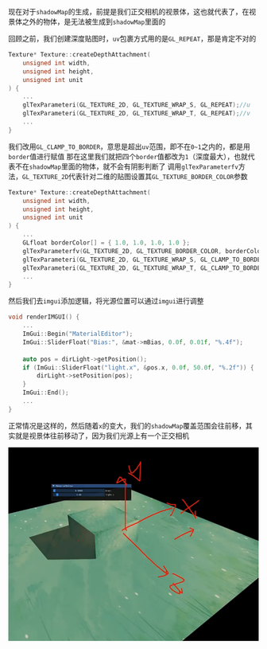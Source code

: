 现在对于`shadowMap`的生成，前提是我们正交相机的视景体，这也就代表了，在视景体之外的物体，是无法被生成到`shadowMap`里面的

回顾之前，我们创建深度贴图时，`uv`包裹方式用的是`GL_REPEAT`，那是肯定不对的
```cpp
Texture* Texture::createDepthAttachment(
	unsigned int width,
	unsigned int height,
	unsigned int unit
) {
	...
	glTexParameteri(GL_TEXTURE_2D, GL_TEXTURE_WRAP_S, GL_REPEAT);//u
	glTexParameteri(GL_TEXTURE_2D, GL_TEXTURE_WRAP_T, GL_REPEAT);//v
	...
}
```
我们改用`GL_CLAMP_TO_BORDER`，意思是超出`uv`范围，即不在`0~1`之内的，都是用`border`值进行赋值
那在这里我们就把四个`border`值都改为`1`（深度最大），也就代表不在`shadowMap`里面的物体，就不会有阴影判断了
调用`glTexParameterfv`方法，`GL_TEXTURE_2D`代表针对二维的贴图设置其`GL_TEXTURE_BORDER_COLOR`参数
```cpp
Texture* Texture::createDepthAttachment(
	unsigned int width,
	unsigned int height,
	unsigned int unit
) {
	...
	GLfloat borderColor[] = { 1.0, 1.0, 1.0, 1.0 };
	glTexParameterfv(GL_TEXTURE_2D, GL_TEXTURE_BORDER_COLOR, borderColor);
	glTexParameteri(GL_TEXTURE_2D, GL_TEXTURE_WRAP_S, GL_CLAMP_TO_BORDER);//u
	glTexParameteri(GL_TEXTURE_2D, GL_TEXTURE_WRAP_T, GL_CLAMP_TO_BORDER);//v
	...
}
```
然后我们去`imgui`添加逻辑，将光源位置可以通过`imgui`进行调整
```cpp
void renderIMGUI() {
	...
	ImGui::Begin("MaterialEditor");
	ImGui::SliderFloat("Bias:", &mat->mBias, 0.0f, 0.01f, "%.4f");

	auto pos = dirLight->getPosition();
	if (ImGui::SliderFloat("light.x", &pos.x, 0.0f, 50.0f, "%.2f")) {
		dirLight->setPosition(pos);
	}
	ImGui::End();
	...
}
```
正常情况是这样的，然后随着`x`的变大，我们的`shadowMap`覆盖范围会往前移，其实就是视景体往前移动了，因为我们光源上有一个正交相机


![输入图片说明](/imgs/2025-02-26/aRTAVDdh0XU5mY7M.png)

<!--stackedit_data:
eyJoaXN0b3J5IjpbMTcwNTA5NjA3LC0yMzI4MzgxNTksLTEyOT
k0Mzk4ODcsMTg5MzEyNjUyNV19
-->
